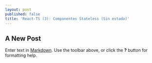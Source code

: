 ```yaml
---
layout: post
published: false
title: 'React-TS (3): Componentes Stateless (Sin estado)'
---
```

## A New Post

Enter text in [Markdown](http://daringfireball.net/projects/markdown/). Use the toolbar above, or click the **?** button for formatting help.
